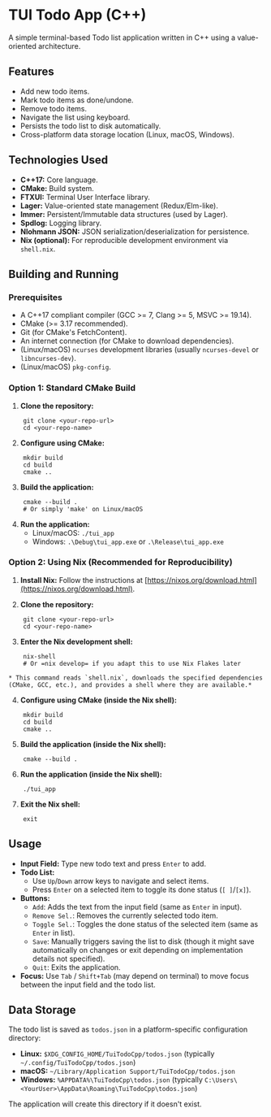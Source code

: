 # TUI Todo App (C++)

A simple terminal-based Todo list application written in C++ using a value-oriented architecture.

## Features

*   Add new todo items.
*   Mark todo items as done/undone.
*   Remove todo items.
*   Navigate the list using keyboard.
*   Persists the todo list to disk automatically.
*   Cross-platform data storage location (Linux, macOS, Windows).

## Technologies Used

*   **C++17:** Core language.
*   **CMake:** Build system.
*   **FTXUI:** Terminal User Interface library.
*   **Lager:** Value-oriented state management (Redux/Elm-like).
*   **Immer:** Persistent/Immutable data structures (used by Lager).
*   **Spdlog:** Logging library.
*   **Nlohmann JSON:** JSON serialization/deserialization for persistence.
*   **Nix (optional):** For reproducible development environment via `shell.nix`.

## Building and Running

### Prerequisites

*   A C++17 compliant compiler (GCC >= 7, Clang >= 5, MSVC >= 19.14).
*   CMake (>= 3.17 recommended).
*   Git (for CMake's FetchContent).
*   An internet connection (for CMake to download dependencies).
*   (Linux/macOS) `ncurses` development libraries (usually `ncurses-devel` or `libncurses-dev`).
*   (Linux/macOS) `pkg-config`.

### Option 1: Standard CMake Build

1.  **Clone the repository:**
```
    git clone <your-repo-url>
    cd <your-repo-name>
```

2.  **Configure using CMake:**
```
    mkdir build
    cd build
    cmake ..
```

3.  **Build the application:**
```
    cmake --build .
    # Or simply 'make' on Linux/macOS
```

4.  **Run the application:**
    *   Linux/macOS: `./tui_app`
    *   Windows: `.\Debug\tui_app.exe` or `.\Release\tui_app.exe`

### Option 2: Using Nix (Recommended for Reproducibility)

1.  **Install Nix:** Follow the instructions at [https://nixos.org/download.html](https://nixos.org/download.html).

2.  **Clone the repository:**
```
    git clone <your-repo-url>
    cd <your-repo-name>
```

3.  **Enter the Nix development shell:**
```
    nix-shell
    # Or =nix develop= if you adapt this to use Nix Flakes later
```
    * This command reads `shell.nix`, downloads the specified dependencies (CMake, GCC, etc.), and provides a shell where they are available.*

4.  **Configure using CMake (inside the Nix shell):**
```
    mkdir build
    cd build
    cmake ..
```

5.  **Build the application (inside the Nix shell):**
```
    cmake --build .
```

6.  **Run the application (inside the Nix shell):**
```
    ./tui_app
```

7.  **Exit the Nix shell:**
```
    exit
```

## Usage

*   **Input Field:** Type new todo text and press `Enter` to add.
*   **Todo List:**
    *   Use `Up`/`Down` arrow keys to navigate and select items.
    *   Press `Enter` on a selected item to toggle its done status (`[ ]`/`[x]`).
*   **Buttons:**
    *   `Add`: Adds the text from the input field (same as `Enter` in input).
    *   `Remove Sel.`: Removes the currently selected todo item.
    *   `Toggle Sel.`: Toggles the done status of the selected item (same as `Enter` in list).
    *   `Save`: Manually triggers saving the list to disk (though it might save automatically on changes or exit depending on implementation details not specified).
    *   `Quit`: Exits the application.
*   **Focus:** Use `Tab` / `Shift+Tab` (may depend on terminal) to move focus between the input field and the todo list.

## Data Storage

The todo list is saved as `todos.json` in a platform-specific configuration directory:

*   **Linux:** `$XDG_CONFIG_HOME/TuiTodoCpp/todos.json` (typically `~/.config/TuiTodoCpp/todos.json`)
*   **macOS:** `~/Library/Application Support/TuiTodoCpp/todos.json`
*   **Windows:** `%APPDATA%\TuiTodoCpp\todos.json` (typically `C:\Users\<YourUser>\AppData\Roaming\TuiTodoCpp\todos.json`)

The application will create this directory if it doesn't exist.
